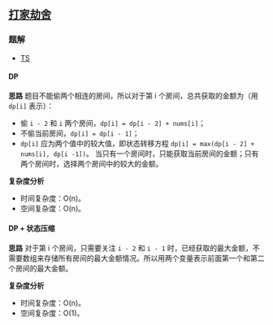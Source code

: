 ## [打家劫舍](https://leetcode-cn.com/problems/house-robber/)
### 题解
+ [TS](../../ts/256/198.ts)

#### DP
**思路**
题目不能偷两个相连的房间，所以对于第 i 个房间，总共获取的金额为（用 `dp[i]` 表示）：
+ 偷 `i - 2` 和 `i` 两个房间，`dp[i] = dp[i - 2] + nums[i]`；
+ 不偷当前房间，`dp[i] = dp[i - 1]`；
+ `dp[i]` 应为两个值中的较大值，即状态转移方程 `dp[i] = max(dp[i - 2] + nums[i], dp[i -1])`。
当只有一个房间时，只能获取当前房间的金额；只有两个房间时，选择两个房间中的较大的金额。

**复杂度分析**
+ 时间复杂度：O(n)。
+ 空间复杂度：O(n)。

#### DP + 状态压缩
**思路**
对于第 i 个房间，只需要关注 `i - 2` 和 `i - 1` 时，已经获取的最大金额，不需要数组来存储所有房间的最大金额情况。所以用两个变量表示前面第一个和第二个房间的最大金额。

**复杂度分析**
+ 时间复杂度：O(n)。
+ 空间复杂度：O(1)。